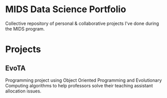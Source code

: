 # MIDS Data Science Portfolio
Collective repository of personal &amp; collaborative projects I've done during the MIDS program.

# Projects
## EvoTA
Programming project using Object Oriented Programming and Evolutionary Computing algorithms to help professors solve their teaching assistant allocation issues.
